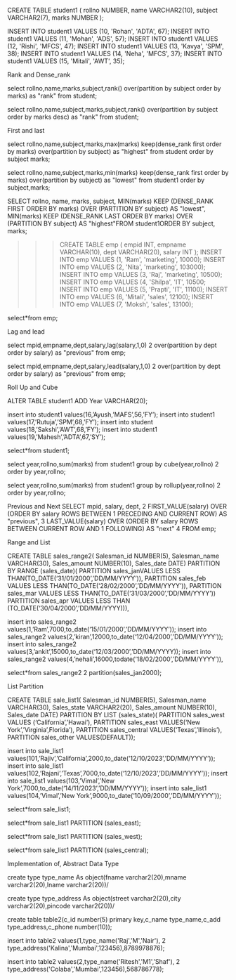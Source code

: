 CREATE TABLE student1 (
rollno NUMBER,
name VARCHAR2(10),
subject VARCHAR2(7),
marks NUMBER
);

INSERT INTO student1 VALUES (10, 'Rohan', 'ADTA', 67);
INSERT INTO student1 VALUES (11, 'Mohan', 'ADS', 57);
INSERT INTO student1 VALUES (12, 'Rishi', 'MFCS', 47);
INSERT INTO student1 VALUES (13, 'Kavya', 'SPM', 38);
INSERT INTO student1 VALUES (14, 'Neha', 'MFCS', 37);
INSERT INTO student1 VALUES (15, 'Mitali', 'AWT', 35);


Rank and Dense_rank

select rollno,name,marks,subject,rank() over(partition by subject order by marks) as
"rank" from student;

select rollno,name,subject,marks,subject,rank() over(partition by subject order by
marks desc) as "rank" from student;

First and last

select rollno,name,subject,marks,max(marks) keep(dense_rank first order by marks)
over(partition by subject) as "highest" from student order by subject marks;

select rollno,name,subject,marks,min(marks) keep(dense_rank first order by marks)
over(partition by subject) as "lowest" from student1 order by subject,marks;

SELECT rollno, name, marks, subject, MIN(marks) KEEP (DENSE_RANK
FIRST ORDER BY marks) OVER (PARTITION BY subject) AS "lowest", MIN(marks)
KEEP (DENSE_RANK LAST ORDER BY marks) OVER (PARTITION BY subject) AS "highest"FROM student1ORDER BY subject, marks;









>>>CREATE TABLE emp (
empid INT,
empname VARCHAR(10),
dept VARCHAR(20),
salary INT
);
INSERT INTO emp VALUES (1, 'Ram', 'marketing', 10000);
INSERT INTO emp VALUES (2, 'Nita', 'marketing', 103000);
INSERT INTO emp VALUES (3, 'Raj', 'marketing', 10500);
INSERT INTO emp VALUES (4, 'Shilpa', 'IT', 10500;
INSERT INTO emp VALUES (5, 'Prapti', 'IT', 11100);
INSERT INTO emp VALUES (6, 'Mitali', 'sales', 12100);
INSERT INTO emp VALUES (7, 'Moksh', 'sales', 13100);

select*from emp;

Lag and lead

select mpid,empname,dept,salary,lag(salary,1,0)
2 over(partition by dept order by salary) as "previous" from emp;

select mpid,empname,dept,salary,lead(salary,1,0)
2 over(partition by dept order by salary) as "previous" from emp;


Roll Up and Cube

ALTER TABLE student1 ADD Year VARCHAR(20);

insert into student1 values(16,’Ayush,’MAFS’,56,’FY’);
insert into student1 values(17,’Rutuja’,’SPM’,68,’FY’);
insert into student values(18,’Sakshi’,’AWT’,68,’FY’);
insert into student1 values(19,’Mahesh’,’ADTA’,67,’SY’);

select*from student1;

select year,rollno,sum(marks) from student1 group by cube(year,rollno)
2 order by year,rollno;

select year,rollno,sum(marks) from student1 group by rollup(year,rollno)
2 order by year,rollno;


Previous and Next
SELECT mpid, salary, dept,
2 FIRST_VALUE(salary) OVER (ORDER BY salary ROWS BETWEEN 1
PRECEDING AND CURRENT ROW) AS "previous",
3 LAST_VALUE(salary) OVER (ORDER BY salary ROWS BETWEEN CURRENT
ROW AND 1 FOLLOWING) AS "next"
4 FROM emp;


Range and List

CREATE TABLE sales_range2(
Salesman_id NUMBER(5),
Salesman_name VARCHAR(30),
Sales_amount NUMBER(10),
Sales_date DATE)
PARTITION BY RANGE (sales_date)(
PARTITION sales_janVALUES LESS THAN(TO_DATE(‘31/01/2000’,’DD/MM/YYYY’)),
PARTITION sales_feb VALUES LESS THAN(TO_DATE(‘28/02/2000’,’DD/MM/YYYY’)),
PARTITION sales_mar VALUES LESS THAN(TO_DATE(‘31/03/2000’,’DD/MM/YYYY’))
PARTITION sales_apr VALUES LESS THAN
(TO_DATE(‘30/04/2000’,’DD/MM/YYYY))),

insert into sales_range2
values(1,’Ram’,7000,to_date(‘15/01/2000’,’DD/MM/YYYY’));
insert into sales_range2
values(2,’kiran’,12000,to_date(‘12/04/2000’,’DD/MM/YYYY’));
insert into sales_range2
values(3,’ankit’,15000,to_date(‘12/03/2000’,’DD/MM/YYYY));
insert into sales_range2
values(4,’nehali’,16000,todate(‘18/02/2000’,’DD/MM/YYYY’)),

select*from sales_range2
2 partition(sales_jan2000);

List Partition

CREATE TABLE sale_list1(
Salesman_id NUMBER(5),
Salesman_name VARCHAR(30),
Sales_state VARCHAR2(20),
Sales_amount NUMBER(10),
Sales_date DATE)
PARTITION BY LIST (sales_state)(
PARTITION sales_west VALUES (‘California’,’Hawai’),
PARTITION sales_east VALUES(‘New York’,’Virginia’,Florida’),
PARTITION sales_central VALUES(‘Texas’,’Illinois’),
PARTITION sales_other VALUES(DEFAULT));

insert into sale_list1
values(101,’Rajiv’,’California’,2000,to_date(‘12/10/2023’,’DD/MM/YYYY’));
insert into sale_list1
values(102,’Rajani’,’Texas’,7000,to_date(‘12/10/2023’,’DD/MM/YYYY’));
insert into sale_list1 values(103,’Vimal’,’New
York’,7000,to_date(‘14/11/2023’,’DD/MM/YYYY’));
insert into sale_list1 values(104,’Vimal’,’New
York’,9000,to_date(‘10/09/2000’,’DD/MM/YYYY’));

select*from sale_list1;

select*from sale_list1 PARTITION (sales_east);

select*from sale_list1 PARTITION (sales_west);

select*from sale_list1 PARTITION (sales_central);



Implementation of, Abstract Data Type

create type type_name As object(fname varchar2(20),mname varchar2(20),lname
varchar2(20))/

create type type_address As object(street varchar2(20),city varchar2(20),pincode
varchar2(20))/

create table table2(c_id number(5) primary key,c_name type_name,c_add
type_address,c_phone number(10));

insert into table2 values(1,type_name('Raj','M','Nair'),
2 type_address('Kalina','Mumbai',123456),8789978876);

insert into table2 values(2,type_name('Ritesh','M1','Shaf'),
2 type_address('Colaba','Mumbai',123456),568786778);

